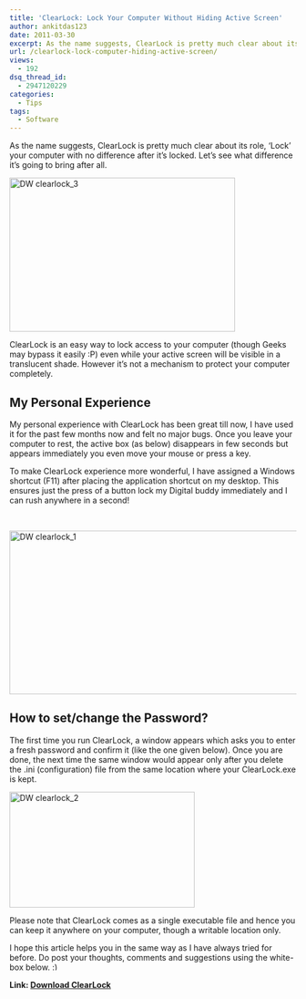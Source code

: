 ```yaml
---
title: 'ClearLock: Lock Your Computer Without Hiding Active Screen'
author: ankitdas123
date: 2011-03-30
excerpt: As the name suggests, ClearLock is pretty much clear about its function, ‘Lock’ your computer with no difference after it’s locked. Let’s see what difference it’s going to bring...
url: /clearlock-lock-computer-hiding-active-screen/
views:
  - 192
dsq_thread_id:
  - 2947120229
categories:
  - Tips
tags:
  - Software
---
```

As the name suggests, ClearLock is pretty much clear about its role, ‘Lock’ your computer with no difference after it’s locked. Let’s see what difference it’s going to bring after all.

<img title="DW clearlock_3" src="http://cdn.devilsworkshop.org/files/2011/03/DW-clearlock_3.jpg" border="0" alt="DW clearlock_3" width="396" height="270" />

ClearLock is an easy way to lock access to your computer (though Geeks may bypass it easily :P) even while your active screen will be visible in a translucent shade. However it&#8217;s not a mechanism to protect your computer completely.

## My Personal Experience

My personal experience with ClearLock has been great till now, I have used it for the past few months now and felt no major bugs. Once you leave your computer to rest, the active box (as below) disappears in few seconds but appears immediately you even move your mouse or press a key.

To make ClearLock experience more wonderful, I have assigned a Windows shortcut (F11) after placing the application shortcut on my desktop. This ensures just the press of a button lock my Digital buddy immediately and I can rush anywhere in a second!

&nbsp;

<a href="http://cdn.devilsworkshop.org/files/2011/03/DW-clearlock_1.jpg" target="_blank"><img title="DW clearlock_1" src="http://cdn.devilsworkshop.org/files/2011/03/DW-clearlock_1_thumb.jpg" border="0" alt="DW clearlock_1" width="507" height="287" /></a>

## How to set/change the Password?

The first time you run ClearLock, a window appears which asks you to enter a fresh password and confirm it (like the one given below). Once you are done, the next time the same window would appear only after you delete the .ini (configuration) file from the same location where your ClearLock.exe is kept.

<img style="background-image: none; padding-left: 0px; padding-right: 0px; display: inline; padding-top: 0px; border: 0px;" title="DW clearlock_2" src="http://cdn.devilsworkshop.org/files/2011/03/DW-clearlock_2.png" border="0" alt="DW clearlock_2" width="325" height="203" />

Please note that ClearLock comes as a single executable file and hence you can keep it anywhere on your computer, though a writable location only.

I hope this article helps you in the same way as I have always tried for before. Do post your thoughts, comments and suggestions using the white-box below. <img src="http://devilsworkshop.org/wp-includes/images/smilies/simple-smile.png" alt=":)" class="wp-smiley" style="height: 1em; max-height: 1em;" />

**Link: <a href="http://www.snapfiles.com/get/clearlock.html" onclick="_gaq.push(['_trackEvent', 'outbound-article', 'http://www.snapfiles.com/get/clearlock.html', 'Download ClearLock']);" target="_blank">Download ClearLock</a>**
